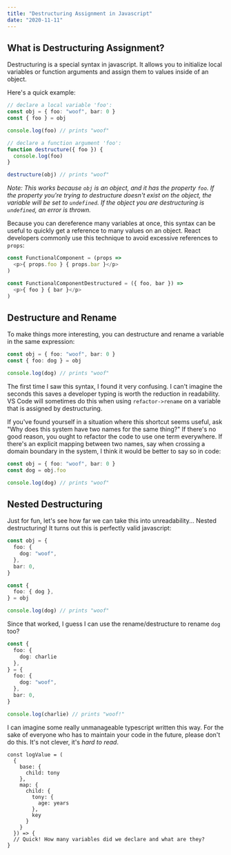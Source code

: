 ```yaml
---
title: "Destructuring Assignment in Javascript"
date: "2020-11-11"
---
```


## What is Destructuring Assignment?

Destructuring is a special syntax in javascript. It allows you to initialize local variables or function arguments and assign them to values inside of an object. 

Here's a quick example:

```typescript
// declare a local variable 'foo':
const obj = { foo: "woof", bar: 0 }
const { foo } = obj

console.log(foo) // prints "woof"

// declare a function argument 'foo':
function destructure({ foo }) {
  console.log(foo)
}

destructure(obj) // prints "woof"
```

_Note: This works because `obj` is an object, and it has the property `foo`. If the property you're trying to destructure doesn't exist on the object, the variable will be set to `undefined`. If the object you are destructuring is `undefined`, an error is thrown._

Because you can dereference many variables at once, this syntax can be useful to quickly get a reference to many values on an object. React developers commonly use this technique to avoid excessive references to `props`:

```typescript
const FunctionalComponent = (props => 
  <p>{ props.foo } { props.bar }</p>
)

const FunctionalComponentDestructured = ({ foo, bar }) => 
  <p>{ foo } { bar }</p>
)
```

## Destructure and Rename

To make things more interesting, you can destructure and rename a variable in the same expression:

```typescript
const obj = { foo: "woof", bar: 0 }
const { foo: dog } = obj

console.log(dog) // prints "woof"
```

The first time I saw this syntax, I found it very confusing. I can't imagine the seconds this saves a developer typing is worth the reduction in readability. VS Code will sometimes do this when using `refactor->rename` on a variable that is assigned by destructuring.

If you've found yourself in a situation where this shortcut seems useful, ask "Why does this system have two names for the same thing?" If there's no good reason, you ought to refactor the code to use one term everywhere. If there's an explicit mapping between two names, say when crossing a domain boundary in the system, I think it would be better to say so in code:

```typescript
const obj = { foo: "woof", bar: 0 }
const dog = obj.foo

console.log(dog) // prints "woof"
```

## Nested Destructuring

Just for fun, let's see how far we can take this into unreadability... Nested destructuring! It turns out this is perfectly valid javascript:

```typescript
const obj = {
  foo: {
    dog: "woof",
  },
  bar: 0,
}

const {
  foo: { dog },
} = obj

console.log(dog) // prints "woof"
```

Since that worked, I guess I can use the rename/destructure to rename `dog` too?

```typescript
const {
  foo: { 
    dog: charlie 
  },
} = {
  foo: {
    dog: "woof",
  },
  bar: 0,
}

console.log(charlie) // prints "woof!"
```

I can imagine some really unmanageable typescript written this way. For the sake of everyone who has to maintain your code in the future, please don't do this. It's not clever, it's _hard to read_.

```
const logValue = (
  {
    base: {
      child: tony
    }, 
    map: {
      child: {
        tony: {
          age: years
        }, 
        key
      }
    }
  }) => {
  // Quick! How many variables did we declare and what are they?
}
```
